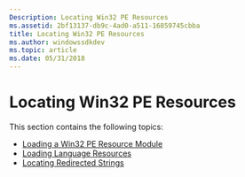 ```yaml
---
Description: Locating Win32 PE Resources
ms.assetid: 2bf13137-db9c-4ad0-a511-16859745cbba
title: Locating Win32 PE Resources
ms.author: windowssdkdev
ms.topic: article
ms.date: 05/31/2018
---
```


# Locating Win32 PE Resources

This section contains the following topics:

-   [Loading a Win32 PE Resource Module](loading-a-win32-pe-resource-module.md)
-   [Loading Language Resources](loading-language-resources.md)
-   [Locating Redirected Strings](locating-redirected-strings.md)

 

 



